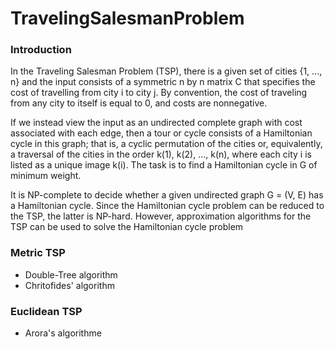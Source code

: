 # TravelingSalesmanProblem

### Introduction

In the Traveling Salesman Problem (TSP), there is a given set of cities {1, ..., n} and the input consists of a symmetric n by n matrix C that specifies the cost of travelling from city i to city j. By convention, the cost of traveling from any city to itself is equal to 0, and costs are nonnegative.

If we instead view the input as an undirected complete graph with cost associated with each edge, then a tour or cycle consists of a Hamiltonian cycle in this graph; that is, a cyclic permutation of the cities or, equivalently, a traversal of the cities in the order k(1), k(2), ..., k(n), where each city i is listed as a unique image k(i). The task is to find a Hamiltonian cycle in G of minimum weight.

It is NP-complete to decide whether a given undirected graph G = (V, E) has a Hamiltonian cycle. Since the Hamiltonian cycle problem can be reduced to the TSP, the latter is NP-hard. However, approximation algorithms for the TSP can be used to solve the Hamiltonian cycle problem 



### Metric TSP

* Double-Tree algorithm
* Chritofides' algorithm

### Euclidean TSP

* Arora's algorithme
